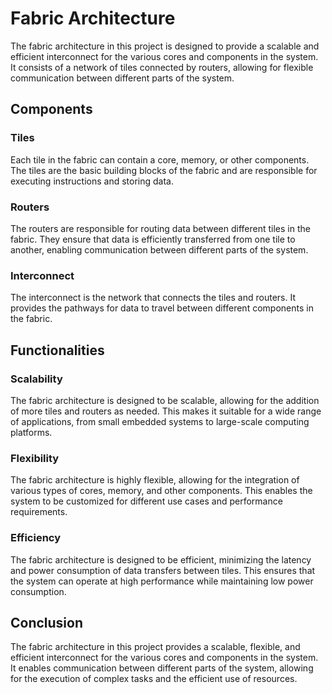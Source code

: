 # Fabric Architecture

The fabric architecture in this project is designed to provide a scalable and efficient interconnect for the various cores and components in the system. It consists of a network of tiles connected by routers, allowing for flexible communication between different parts of the system.

## Components

### Tiles
Each tile in the fabric can contain a core, memory, or other components. The tiles are the basic building blocks of the fabric and are responsible for executing instructions and storing data.

### Routers
The routers are responsible for routing data between different tiles in the fabric. They ensure that data is efficiently transferred from one tile to another, enabling communication between different parts of the system.

### Interconnect
The interconnect is the network that connects the tiles and routers. It provides the pathways for data to travel between different components in the fabric.

## Functionalities

### Scalability
The fabric architecture is designed to be scalable, allowing for the addition of more tiles and routers as needed. This makes it suitable for a wide range of applications, from small embedded systems to large-scale computing platforms.

### Flexibility
The fabric architecture is highly flexible, allowing for the integration of various types of cores, memory, and other components. This enables the system to be customized for different use cases and performance requirements.

### Efficiency
The fabric architecture is designed to be efficient, minimizing the latency and power consumption of data transfers between tiles. This ensures that the system can operate at high performance while maintaining low power consumption.

## Conclusion
The fabric architecture in this project provides a scalable, flexible, and efficient interconnect for the various cores and components in the system. It enables communication between different parts of the system, allowing for the execution of complex tasks and the efficient use of resources.
